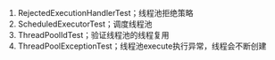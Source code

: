 
1. RejectedExecutionHandlerTest；线程池拒绝策略
2. ScheduledExecutorTest；调度线程池
3. ThreadPoolIdTest；验证线程池的线程复用
4. ThreadPoolExceptionTest；线程池execute执行异常，线程会不断创建



